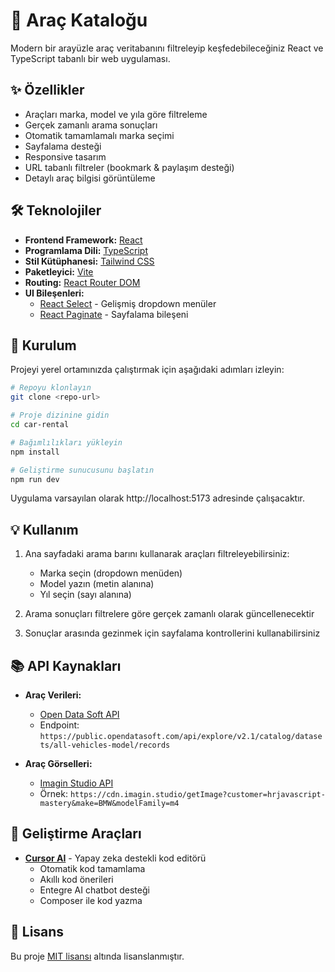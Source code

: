 # 🚗 Araç Kataloğu

Modern bir arayüzle araç veritabanını filtreleyip keşfedebileceğiniz React ve TypeScript tabanlı bir web uygulaması.

## ✨ Özellikler

- Araçları marka, model ve yıla göre filtreleme
- Gerçek zamanlı arama sonuçları
- Otomatik tamamlamalı marka seçimi
- Sayfalama desteği
- Responsive tasarım
- URL tabanlı filtreler (bookmark & paylaşım desteği)
- Detaylı araç bilgisi görüntüleme

## 🛠️ Teknolojiler

- **Frontend Framework:** [React](https://reactjs.org/)
- **Programlama Dili:** [TypeScript](https://www.typescriptlang.org/)
- **Stil Kütüphanesi:** [Tailwind CSS](https://tailwindcss.com/)
- **Paketleyici:** [Vite](https://vitejs.dev/)
- **Routing:** [React Router DOM](https://reactrouter.com/)
- **UI Bileşenleri:**
  - [React Select](https://react-select.com/) - Gelişmiş dropdown menüler
  - [React Paginate](https://www.npmjs.com/package/react-paginate) - Sayfalama bileşeni

## 🚀 Kurulum

Projeyi yerel ortamınızda çalıştırmak için aşağıdaki adımları izleyin:

```bash
# Repoyu klonlayın
git clone <repo-url>

# Proje dizinine gidin
cd car-rental

# Bağımlılıkları yükleyin
npm install

# Geliştirme sunucusunu başlatın
npm run dev
```

Uygulama varsayılan olarak http://localhost:5173 adresinde çalışacaktır.

## 💡 Kullanım

1. Ana sayfadaki arama barını kullanarak araçları filtreleyebilirsiniz:

   - Marka seçin (dropdown menüden)
   - Model yazın (metin alanına)
   - Yıl seçin (sayı alanına)

2. Arama sonuçları filtrelere göre gerçek zamanlı olarak güncellenecektir

3. Sonuçlar arasında gezinmek için sayfalama kontrollerini kullanabilirsiniz

## 📚 API Kaynakları

- **Araç Verileri:**

  - [Open Data Soft API](https://public.opendatasoft.com/explore/dataset/all-vehicles-model/api/?sort=scharger)
  - Endpoint: `https://public.opendatasoft.com/api/explore/v2.1/catalog/datasets/all-vehicles-model/records`

- **Araç Görselleri:**
  - [Imagin Studio API](https://docs.imagin.studio/guides/getting-images/embedding-in-your-website)
  - Örnek: `https://cdn.imagin.studio/getImage?customer=hrjavascript-mastery&make=BMW&modelFamily=m4`

## 🧠 Geliştirme Araçları

- **[Cursor AI](https://cursor.sh/)** - Yapay zeka destekli kod editörü
  - Otomatik kod tamamlama
  - Akıllı kod önerileri
  - Entegre AI chatbot desteği
  - Composer ile kod yazma

## 📝 Lisans

Bu proje [MIT lisansı](LICENSE) altında lisanslanmıştır.
